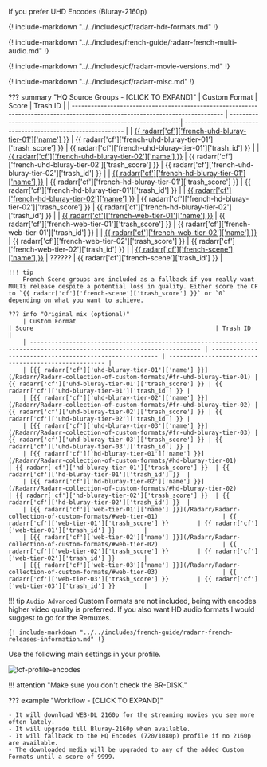 If you prefer UHD Encodes (Bluray-2160p)

{! include-markdown "../../includes/cf/radarr-hdr-formats.md" !}

{! include-markdown "../../includes/french-guide/radarr-french-multi-audio.md" !}

{! include-markdown "../../includes/cf/radarr-movie-versions.md" !}

{! include-markdown "../../includes/cf/radarr-misc.md" !}

??? summary "HQ Source Groups - [CLICK TO EXPAND]"
    | Custom Format                                                                                                                 | Score                                                          | Trash ID                                                    |
    | ----------------------------------------------------------------------------------------------------------------------------- | -------------------------------------------------------------- | ----------------------------------------------------------- |
    | [{{ radarr['cf']['french-uhd-bluray-tier-01']['name'] }}](/Radarr/Radarr-collection-of-custom-formats/#fr-uhd-bluray-tier-01) | {{ radarr['cf']['french-uhd-bluray-tier-01']['trash_score'] }} | {{ radarr['cf']['french-uhd-bluray-tier-01']['trash_id'] }} |
    | [{{ radarr['cf']['french-uhd-bluray-tier-02']['name'] }}](/Radarr/Radarr-collection-of-custom-formats/#fr-uhd-bluray-tier-02) | {{ radarr['cf']['french-uhd-bluray-tier-02']['trash_score'] }} | {{ radarr['cf']['french-uhd-bluray-tier-02']['trash_id'] }} |
    | [{{ radarr['cf']['french-hd-bluray-tier-01']['name'] }}](/Radarr/Radarr-collection-of-custom-formats/#fr-hd-bluray-tier-01)   | {{ radarr['cf']['french-hd-bluray-tier-01']['trash_score'] }}  | {{ radarr['cf']['french-hd-bluray-tier-01']['trash_id'] }}  |
    | [{{ radarr['cf']['french-hd-bluray-tier-02']['name'] }}](/Radarr/Radarr-collection-of-custom-formats/#fr-hd-bluray-tier-02)   | {{ radarr['cf']['french-hd-bluray-tier-02']['trash_score'] }}  | {{ radarr['cf']['french-hd-bluray-tier-02']['trash_id'] }}  |
    | [{{ radarr['cf']['french-web-tier-01']['name'] }}](/Radarr/Radarr-collection-of-custom-formats/#fr-web-tier-01)               | {{ radarr['cf']['french-web-tier-01']['trash_score'] }}        | {{ radarr['cf']['french-web-tier-01']['trash_id'] }}        |
    | [{{ radarr['cf']['french-web-tier-02']['name'] }}](/Radarr/Radarr-collection-of-custom-formats/#fr-web-tier-02)               | {{ radarr['cf']['french-web-tier-02']['trash_score'] }}        | {{ radarr['cf']['french-web-tier-02']['trash_id'] }}        |
    | [{{ radarr['cf']['french-scene']['name'] }}](/Radarr/Radarr-collection-of-custom-formats/#fr-scene-groups)                    | ??????                                                         | {{ radarr['cf']['french-scene']['trash_id'] }}              |

    !!! tip
        French Scene groups are included as a fallback if you really want MULTi release despite a potential loss in quality. Either score the CF to `{{ radarr['cf']['french-scene']['trash_score'] }}` or `0` depending on what you want to achieve.

    ??? info "Original mix (optional)"
        | Custom Format                                                                                                          | Score                                                   | Trash ID                                             |
        | ---------------------------------------------------------------------------------------------------------------------- | ------------------------------------------------------- | ---------------------------------------------------- |
        | [{{ radarr['cf']['uhd-bluray-tier-01']['name'] }}](/Radarr/Radarr-collection-of-custom-formats/#fr-uhd-bluray-tier-01) | {{ radarr['cf']['uhd-bluray-tier-01']['trash_score'] }} | {{ radarr['cf']['uhd-bluray-tier-01']['trash_id'] }} |
        | [{{ radarr['cf']['uhd-bluray-tier-02']['name'] }}](/Radarr/Radarr-collection-of-custom-formats/#fr-uhd-bluray-tier-02) | {{ radarr['cf']['uhd-bluray-tier-02']['trash_score'] }} | {{ radarr['cf']['uhd-bluray-tier-02']['trash_id'] }} |
        | [{{ radarr['cf']['uhd-bluray-tier-03']['name'] }}](/Radarr/Radarr-collection-of-custom-formats/#fr-uhd-bluray-tier-03) | {{ radarr['cf']['uhd-bluray-tier-03']['trash_score'] }} | {{ radarr['cf']['uhd-bluray-tier-03']['trash_id'] }} |
        | [{{ radarr['cf']['hd-bluray-tier-01']['name'] }}](/Radarr/Radarr-collection-of-custom-formats/#hd-bluray-tier-01)      | {{ radarr['cf']['hd-bluray-tier-01']['trash_score'] }}  | {{ radarr['cf']['hd-bluray-tier-01']['trash_id'] }}  |
        | [{{ radarr['cf']['hd-bluray-tier-02']['name'] }}](/Radarr/Radarr-collection-of-custom-formats/#hd-bluray-tier-02)      | {{ radarr['cf']['hd-bluray-tier-02']['trash_score'] }}  | {{ radarr['cf']['hd-bluray-tier-02']['trash_id'] }}  |
        | [{{ radarr['cf']['web-tier-01']['name'] }}](/Radarr/Radarr-collection-of-custom-formats/#web-tier-01)                  | {{ radarr['cf']['web-tier-01']['trash_score'] }}        | {{ radarr['cf']['web-tier-01']['trash_id'] }}        |
        | [{{ radarr['cf']['web-tier-02']['name'] }}](/Radarr/Radarr-collection-of-custom-formats/#web-tier-02)                  | {{ radarr['cf']['web-tier-02']['trash_score'] }}        | {{ radarr['cf']['web-tier-02']['trash_id'] }}        |
        | [{{ radarr['cf']['web-tier-03']['name'] }}](/Radarr/Radarr-collection-of-custom-formats/#web-tier-03)                  | {{ radarr['cf']['web-tier-03']['trash_score'] }}        | {{ radarr['cf']['web-tier-03']['trash_id'] }}        |

!!! tip
    `Audio Advanced` Custom Formats are not included, being with encodes higher video quality is preferred. If you also want HD audio formats I would suggest to go for the Remuxes.

    {! include-markdown "../../includes/french-guide/radarr-french-releases-information.md" !}

Use the following main settings in your profile.

![!cf-profile-encodes](/Radarr/images/cf-french-profile-2160p-encodes.png)

!!! attention "Make sure you don't check the BR-DISK."

??? example "Workflow - [CLICK TO EXPAND]"

    - It will download WEB-DL 2160p for the streaming movies you see more often lately.
    - It will upgrade till Bluray-2160p when available.
    - It will fallback to the HQ Encodes (720/1080p) profile if no 2160p are available.
    - The downloaded media will be upgraded to any of the added Custom Formats until a score of 9999.
